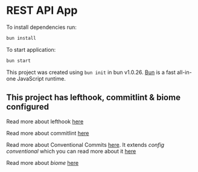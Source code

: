# REST API App

To install dependencies run:

```bash
bun install
```

To start application:

```bash
bun start
```

This project was created using `bun init` in bun v1.0.26. [Bun](https://bun.sh) is a fast all-in-one JavaScript runtime.

## This project has lefthook, commitlint & biome configured

Read more about lefthook [here](https://github.com/evilmartians/lefthook)

Read more about commitlint [here](https://commitlint.js.org)

Read more about Conventional Commits [here](https://github.com/conventional-changelog/commitlint). It extends _config conventional_ which you can read more about it [here](https://github.com/conventional-changelog/commitlint/tree/master/@commitlint/config-conventional)

Read more about _biome_ [here](https://biomejs.dev/)
